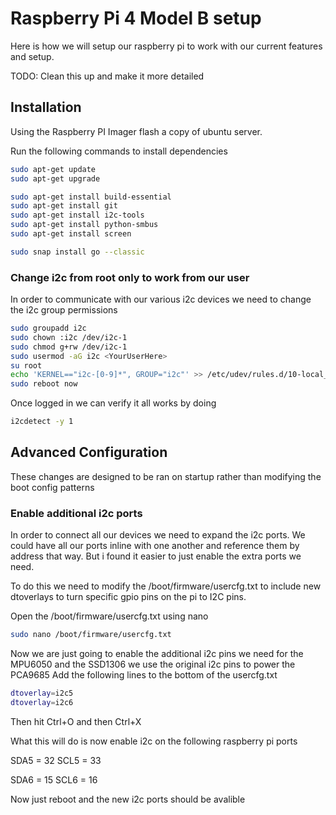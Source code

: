 # Raspberry Pi 4 Model B setup

Here is how we will setup our raspberry pi to work with our current features and setup.

TODO: Clean this up and make it more detailed


## Installation

Using the Raspberry PI Imager flash a copy of ubuntu server.

Run the following commands to install dependencies

```bash
sudo apt-get update
sudo apt-get upgrade

sudo apt-get install build-essential
sudo apt-get install git
sudo apt-get install i2c-tools
sudo apt-get install python-smbus
sudo apt-get install screen

sudo snap install go --classic
```

### Change i2c from root only to work from our user

In order to communicate with our various i2c devices we need to change the i2c group permissions

```bash
sudo groupadd i2c
sudo chown :i2c /dev/i2c-1
sudo chmod g+rw /dev/i2c-1
sudo usermod -aG i2c <YourUserHere>
su root
echo 'KERNEL=="i2c-[0-9]*", GROUP="i2c"' >> /etc/udev/rules.d/10-local_i2c_group.rules
sudo reboot now
```

Once logged in we can verify it all works by doing

```bash
i2cdetect -y 1
```

## Advanced Configuration

These changes are designed to be ran on startup rather than modifying the boot config patterns

### Enable additional i2c ports

In order to connect all our devices we need to expand the i2c ports. We could have all our ports inline with one another and reference them by address that way.
But i found it easier to just enable the extra ports we need.

To do this we need to modify the /boot/firmware/usercfg.txt to include new dtoverlays to turn specific gpio pins on the pi to I2C pins.

Open the /boot/firmware/usercfg.txt using nano

```bash
sudo nano /boot/firmware/usercfg.txt
```

Now we are just going to enable the additional i2c pins we need for the MPU6050 and the SSD1306 we use the original i2c pins to power the PCA9685
Add the following lines to the bottom of the usercfg.txt

```bash
dtoverlay=i2c5
dtoverlay=i2c6
```

Then hit Ctrl+O and then Ctrl+X

What this will do is now enable i2c on the following raspberry pi ports

SDA5 = 32
SCL5 = 33

SDA6 = 15
SCL6 = 16


Now just reboot and the new i2c ports should be avalible
